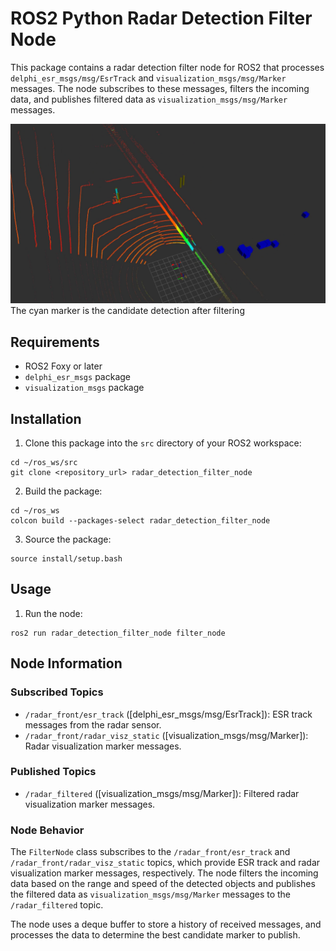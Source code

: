 # ROS2 Python Radar Detection Filter Node

This package contains a radar detection filter node for ROS2 that processes `delphi_esr_msgs/msg/EsrTrack` and `visualization_msgs/msg/Marker` messages. The node subscribes to these messages, filters the incoming data, and publishes filtered data as `visualization_msgs/msg/Marker` messages. 

![Radar Detection Filter Image](pic.png "Example")
The cyan marker is the candidate detection after filtering

## Requirements

- ROS2 Foxy or later
- `delphi_esr_msgs` package
- `visualization_msgs` package

## Installation

1. Clone this package into the `src` directory of your ROS2 workspace:
```
cd ~/ros_ws/src
git clone <repository_url> radar_detection_filter_node
```

2. Build the package:
```
cd ~/ros_ws
colcon build --packages-select radar_detection_filter_node
```
3. Source the package:
```
source install/setup.bash
```

## Usage

1. Run the node:
```
ros2 run radar_detection_filter_node filter_node
```

## Node Information

### Subscribed Topics

- `/radar_front/esr_track` ([delphi_esr_msgs/msg/EsrTrack]): ESR track messages from the radar sensor.
- `/radar_front/radar_visz_static` ([visualization_msgs/msg/Marker]): Radar visualization marker messages.

### Published Topics

- `/radar_filtered` ([visualization_msgs/msg/Marker]): Filtered radar visualization marker messages.

### Node Behavior

The `FilterNode` class subscribes to the `/radar_front/esr_track` and `/radar_front/radar_visz_static` topics, which provide ESR track and radar visualization marker messages, respectively. The node filters the incoming data based on the range and speed of the detected objects and publishes the filtered data as `visualization_msgs/msg/Marker` messages to the `/radar_filtered` topic.

The node uses a deque buffer to store a history of received messages, and processes the data to determine the best candidate marker to publish.
